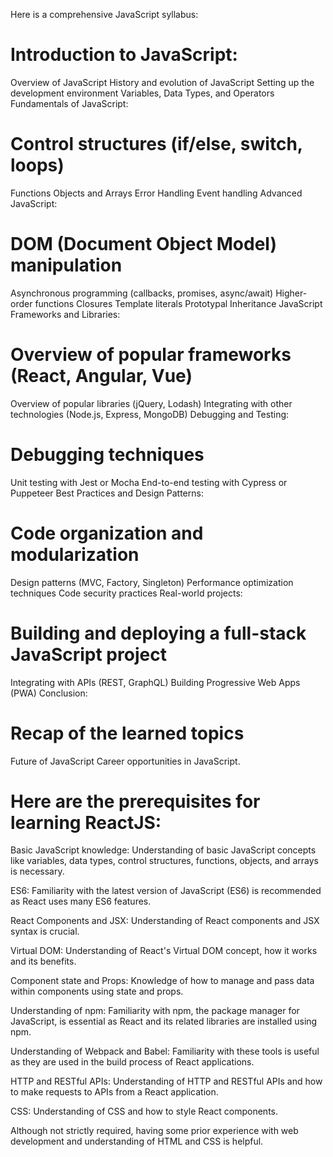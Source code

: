 Here is a comprehensive JavaScript syllabus:

# Introduction to JavaScript:

Overview of JavaScript
History and evolution of JavaScript
Setting up the development environment
Variables, Data Types, and Operators
Fundamentals of JavaScript:

# Control structures (if/else, switch, loops)
Functions
Objects and Arrays
Error Handling
Event handling
Advanced JavaScript:

# DOM (Document Object Model) manipulation
Asynchronous programming (callbacks, promises, async/await)
Higher-order functions
Closures
Template literals
Prototypal Inheritance
JavaScript Frameworks and Libraries:

# Overview of popular frameworks (React, Angular, Vue)
Overview of popular libraries (jQuery, Lodash)
Integrating with other technologies (Node.js, Express, MongoDB)
Debugging and Testing:

# Debugging techniques
Unit testing with Jest or Mocha
End-to-end testing with Cypress or Puppeteer
Best Practices and Design Patterns:

# Code organization and modularization
Design patterns (MVC, Factory, Singleton)
Performance optimization techniques
Code security practices
Real-world projects:

# Building and deploying a full-stack JavaScript project
Integrating with APIs (REST, GraphQL)
Building Progressive Web Apps (PWA)
Conclusion:

# Recap of the learned topics
Future of JavaScript
Career opportunities in JavaScript.

# Here are the prerequisites for learning ReactJS:

Basic JavaScript knowledge: Understanding of basic JavaScript concepts like variables, data types, control structures, functions, objects, and arrays is necessary.

ES6: Familiarity with the latest version of JavaScript (ES6) is recommended as React uses many ES6 features.

React Components and JSX: Understanding of React components and JSX syntax is crucial.

Virtual DOM: Understanding of React's Virtual DOM concept, how it works and its benefits.

Component state and Props: Knowledge of how to manage and pass data within components using state and props.

Understanding of npm: Familiarity with npm, the package manager for JavaScript, is essential as React and its related libraries are installed using npm.

Understanding of Webpack and Babel: Familiarity with these tools is useful as they are used in the build process of React applications.

HTTP and RESTful APIs: Understanding of HTTP and RESTful APIs and how to make requests to APIs from a React application.

CSS: Understanding of CSS and how to style React components.

Although not strictly required, having some prior experience with web development and understanding of HTML and CSS is helpful.